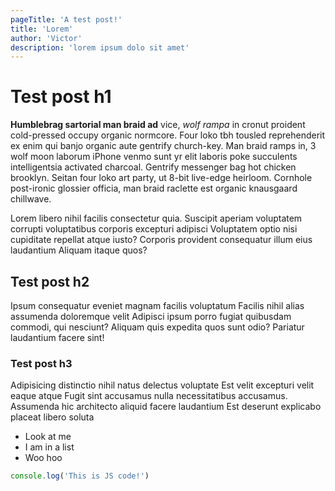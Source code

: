 ```yaml
---
pageTitle: 'A test post!'
title: 'Lorem'
author: 'Victor'
description: 'lorem ipsum dolo sit amet'
---
```


# Test post h1

**Humblebrag sartorial man braid ad** vice, _wolf rampa_ in cronut proident cold-pressed occupy organic normcore. Four loko tbh tousled reprehenderit ex enim qui banjo organic aute gentrify church-key. Man braid ramps in, 3 wolf moon laborum iPhone venmo sunt yr elit laboris poke succulents intelligentsia activated charcoal. Gentrify messenger bag hot chicken brooklyn. Seitan four loko art party, ut 8-bit live-edge heirloom. Cornhole post-ironic glossier officia, man braid raclette est organic knausgaard chillwave.

Lorem libero nihil facilis consectetur quia. Suscipit aperiam voluptatem corrupti voluptatibus corporis excepturi adipisci Voluptatem optio nisi cupiditate repellat atque iusto? Corporis provident consequatur illum eius laudantium Aliquam itaque quos?

## Test post h2

Ipsum consequatur eveniet magnam facilis voluptatum Facilis nihil alias assumenda doloremque velit Adipisci ipsum porro fugiat quibusdam commodi, qui nesciunt? Aliquam quis expedita quos sunt odio? Pariatur laudantium facere sint!

### Test post h3

Adipisicing distinctio nihil natus delectus voluptate Est velit excepturi velit eaque atque Fugit sint accusamus nulla necessitatibus accusamus. Assumenda hic architecto aliquid facere laudantium Est deserunt explicabo placeat libero soluta

- Look at me
- I am in a list
- Woo hoo

``` js
console.log('This is JS code!')
```
